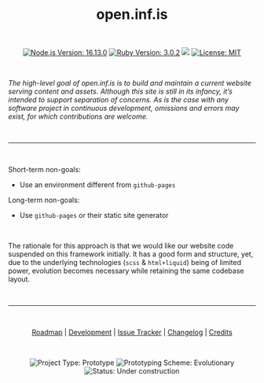 <h1 align="center">open.inf.is</h1>

<br />

<p align="center">
  <a href="https://nodejs.org/en/download/current/"><img src="https://img.shields.io/badge/node-16.13.0-blue.svg?style=plastic" alt="Node.js Version: 16.13.0" /></a>
  <a href="https://www.ruby-lang.org/en/downloads/"><img src="https://img.shields.io/badge/ruby-3.0.2-blue.svg?style=plastic" alt="Ruby Version: 3.0.2" /></a>
  <img src="https://img.shields.io/github/languages/top/openinf/openinf.github.io?color=blue&style=plastic" />
  <a href="https://opensource.org/licenses/MIT"><img src="https://img.shields.io/github/license/openinf/openinf.github.io?color=blue&style=plastic" alt="License: MIT" /></a>
</p>

<br />

_The high-level goal of open.inf.is is to build and maintain a current website
serving content and assets. Although this site is still in its infancy, it’s
intended to support separation of concerns. As is the case with any software
project in continuous development, omissions and errors may exist, for which
contributions are welcome._

<br />

---

<br />

Short-term non-goals:

- Use an environment different from `github-pages`

Long-term non-goals:

- Use `github-pages` or their static site generator

<br />

The rationale for this approach is that we would like our website code suspended
on this framework initially. It has a good form and structure, yet, due to the
underlying technologies (`scss` & `html+liquid`) being of limited power,
evolution becomes necessary while retaining the same codebase layout.

<br />

---

<br />

<p align="center">
  <a title="Roadmap" href="./_docs/roadmap.md">Roadmap</a> |
  <a title="Development" href="./_docs/development.md">Development</a> |
  <a title="Issue Tracker" href="https://github.com/openinf/openinf.github.io/issues">Issue Tracker</a> |
  <a title="Changelog" href="https://github.com/openinf/openinf.github.io/commits/live">Changelog</a> |
  <a title="Credits" href="https://github.com/openinf/openinf.github.io/graphs/contributors">Credits</a>
</p>

<br />

<p align="center">
  <img src="https://img.shields.io/badge/type-prototype-blue.svg?style=plastic" alt="Project Type: Prototype" /> <img src="https://img.shields.io/badge/scheme-evolutionary-blue.svg?style=plastic" alt="Prototyping Scheme: Evolutionary" /> <img src="https://img.shields.io/badge/status-under%20construction-yellow?style=plastic" alt="Status: Under construction" />
</p>
